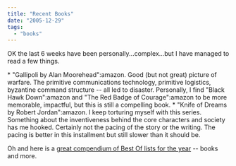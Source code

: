```yaml
---
title: "Recent Books"
date: "2005-12-29"
tags: 
  - "books"
---
```


OK the last 6 weeks have been personally...complex...but I have managed to read a few things.

\* "Gallipoli by Alan Moorehead":amazon. Good (but not great) picture of warfare. The primitive communications technology, primitive logistics, byzantine command structure -- all led to disaster. Personally, I find "Black Hawk Down":amazon and "The Red Badge of Courage":amazon to be more memorable, impactful, but this is still a compelling book. \* "Knife of Dreams by Robert Jordan":amazon. I keep torturing myself with this series. Something about the inventiveness behind the core characters and society has me hooked. Certainly not the pacing of the story or the writing. The pacing is better in this installment but still slower than it should be.

Oh and here is a [great compendium of Best Of lists for the year](http://www.fimoculous.com/year-review-2005.cfm) -- books and more.
